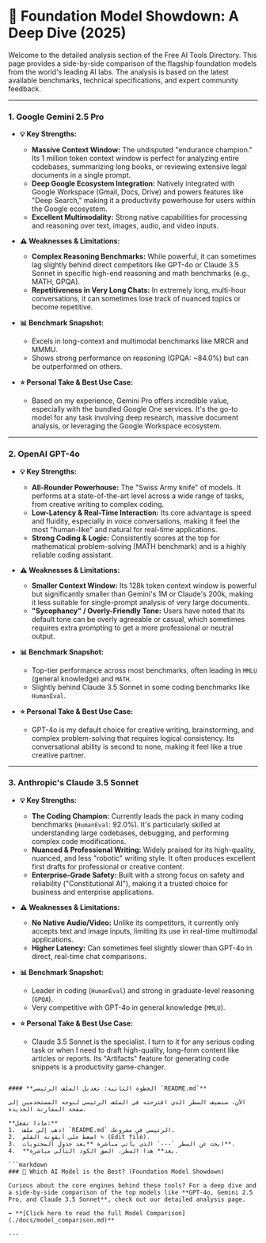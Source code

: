 # 🧠 Foundation Model Showdown: A Deep Dive (2025)

Welcome to the detailed analysis section of the Free AI Tools Directory. This page provides a side-by-side comparison of the flagship foundation models from the world's leading AI labs. The analysis is based on the latest available benchmarks, technical specifications, and expert community feedback.

---

### 1. Google Gemini 2.5 Pro

* **💡 Key Strengths:**
    * **Massive Context Window:** The undisputed "endurance champion." Its 1 million token context window is perfect for analyzing entire codebases, summarizing long books, or reviewing extensive legal documents in a single prompt.
    * **Deep Google Ecosystem Integration:** Natively integrated with Google Workspace (Gmail, Docs, Drive) and powers features like "Deep Search," making it a productivity powerhouse for users within the Google ecosystem.
    * **Excellent Multimodality:** Strong native capabilities for processing and reasoning over text, images, audio, and video inputs.

* **⚠️ Weaknesses & Limitations:**
    * **Complex Reasoning Benchmarks:** While powerful, it can sometimes lag slightly behind direct competitors like GPT-4o or Claude 3.5 Sonnet in specific high-end reasoning and math benchmarks (e.g., MATH, GPQA).
    * **Repetitiveness in Very Long Chats:** In extremely long, multi-hour conversations, it can sometimes lose track of nuanced topics or become repetitive.

* **📊 Benchmark Snapshot:**
    * Excels in long-context and multimodal benchmarks like MRCR and MMMU.
    * Shows strong performance on reasoning (GPQA: ~84.0%) but can be outperformed on others.

* **⭐ Personal Take & Best Use Case:**
    * Based on my experience, Gemini Pro offers incredible value, especially with the bundled Google One services. It's the go-to model for any task involving deep research, massive document analysis, or leveraging the Google Workspace ecosystem.

---

### 2. OpenAI GPT-4o

* **💡 Key Strengths:**
    * **All-Rounder Powerhouse:** The "Swiss Army knife" of models. It performs at a state-of-the-art level across a wide range of tasks, from creative writing to complex coding.
    * **Low-Latency & Real-Time Interaction:** Its core advantage is speed and fluidity, especially in voice conversations, making it feel the most "human-like" and natural for real-time applications.
    * **Strong Coding & Logic:** Consistently scores at the top for mathematical problem-solving (MATH benchmark) and is a highly reliable coding assistant.

* **⚠️ Weaknesses & Limitations:**
    * **Smaller Context Window:** Its 128k token context window is powerful but significantly smaller than Gemini's 1M or Claude's 200k, making it less suitable for single-prompt analysis of very large documents.
    * **"Sycophancy" / Overly-Friendly Tone:** Users have noted that its default tone can be overly agreeable or casual, which sometimes requires extra prompting to get a more professional or neutral output.

* **📊 Benchmark Snapshot:**
    * Top-tier performance across most benchmarks, often leading in `MMLU` (general knowledge) and `MATH`.
    * Slightly behind Claude 3.5 Sonnet in some coding benchmarks like `HumanEval`.

* **⭐ Personal Take & Best Use Case:**
    * GPT-4o is my default choice for creative writing, brainstorming, and complex problem-solving that requires logical consistency. Its conversational ability is second to none, making it feel like a true creative partner.

---

### 3. Anthropic's Claude 3.5 Sonnet

* **💡 Key Strengths:**
    * **The Coding Champion:** Currently leads the pack in many coding benchmarks (`HumanEval`: 92.0%). It's particularly skilled at understanding large codebases, debugging, and performing complex code modifications.
    * **Nuanced & Professional Writing:** Widely praised for its high-quality, nuanced, and less "robotic" writing style. It often produces excellent first drafts for professional or creative content.
    * **Enterprise-Grade Safety:** Built with a strong focus on safety and reliability ("Constitutional AI"), making it a trusted choice for business and enterprise applications.

* **⚠️ Weaknesses & Limitations:**
    * **No Native Audio/Video:** Unlike its competitors, it currently only accepts text and image inputs, limiting its use in real-time multimodal applications.
    * **Higher Latency:** Can sometimes feel slightly slower than GPT-4o in direct, real-time chat comparisons.

* **📊 Benchmark Snapshot:**
    * Leader in coding (`HumanEval`) and strong in graduate-level reasoning (`GPQA`).
    * Very competitive with GPT-4o in general knowledge (`MMLU`).

* **⭐ Personal Take & Best Use Case:**
    * Claude 3.5 Sonnet is the specialist. I turn to it for any serious coding task or when I need to draft high-quality, long-form content like articles or reports. Its "Artifacts" feature for generating code snippets is a productivity game-changer.
```eof

#### **الخطوة الثانية: تعديل الملف الرئيسي `README.md`**

الآن، سنضيف السطر الذي اقترحته في الملف الرئيسي لنوجه المستخدمين إلى صفحة المقارنة الجديدة.

**ماذا تفعل:**
1.  اذهب إلى ملف `README.md` الرئيسي في مشروعك.
2.  اضغط على أيقونة القلم ✎ (Edit file).
3.  ابحث عن السطر `---` الذي يأتي مباشرة **بعد جدول المحتويات**.
4.  **بعد** هذا السطر، الصق الكود التالي مباشرة.

```markdown
### 🧠 Which AI Model is the Best? (Foundation Model Showdown)

Curious about the core engines behind these tools? For a deep dive and a side-by-side comparison of the top models like **GPT-4o, Gemini 2.5 Pro, and Claude 3.5 Sonnet**, check out our detailed analysis page.

➡️ **[Click here to read the full Model Comparison](./docs/model_comparison.md)**

---
